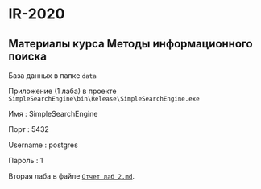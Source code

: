 # IR-2020

## Материалы курса Методы информационного поиска

База данных в папке `data`

Приложение (1 лаба) в проекте `SimpleSearchEngine\bin\Release\SimpleSearchEngine.exe`

Имя
: SimpleSearchEngine

Порт
: 5432

Username
: postgres

Пароль
: 1

Вторая лаба в файле [`Отчет лаб 2.md`](Отчет&#32;лаб&#32;2.md).
